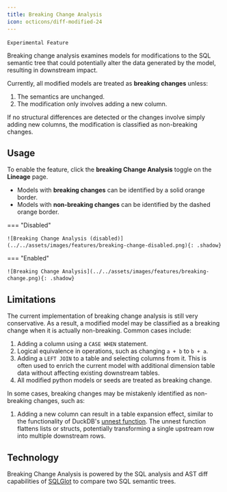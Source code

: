 ```yaml
---
title: Breaking Change Analysis
icon: octicons/diff-modified-24
---
```

`Experimental Feature`

Breaking change analysis examines models for modifications to the SQL semantic tree that could potentially alter the data generated by the model, resulting in downstream impact.

Currently, all modified models are treated as **breaking changes** unless:

1. The semantics are unchanged.
1. The modification only involves adding a new column.

If no structural differences are detected or the changes involve simply adding new columns, the modification is classified as non-breaking changes.

## Usage

To enable the feature, click the **breaking Change Analysis** toggle on the  **Lineage** page. 

- Models with **breaking changes** can be identified by a solid orange border.
- Models with **non-breaking changes** can be identified by the dashed orange border.

=== "Disabled"
    
    ![Breaking Change Analysis (disabled)](../../assets/images/features/breaking-change-disabled.png){: .shadow}

=== "Enabled"
    
    ![Breaking Change Analysis](../../assets/images/features/breaking-change.png){: .shadow}



## Limitations

The current implementation of breaking change analysis is still very conservative. As a result, a modified model may be classified as a breaking change when it is actually non-breaking. Common cases include:

1. Adding a column using a `CASE WHEN` statement.
1. Logical equivalence in operations, such as changing `a + b` to `b + a`.
1. Adding a `LEFT JOIN` to a table and selecting columns from it. This is often used to enrich the current model with additional dimension table data without affecting existing downstream tables.
1. All modified python models or seeds are treated as breaking change.


In some cases, breaking changes may be mistakenly identified as non-breaking changes, such as:

1. Adding a new column can result in a table expansion effect, similar to the functionality of DuckDB's [unnest function](https://duckdb.org/docs/sql/query_syntax/unnest.html). The unnest function flattens lists or structs, potentially transforming a single upstream row into multiple downstream rows.

## Technology

Breaking Change Analysis is powered by the SQL analysis and AST diff capabilities of [SQLGlot](https://github.com/tobymao/sqlglot) to  compare two SQL semantic trees.